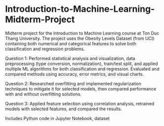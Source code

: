 # Introduction-to-Machine-Learning-Midterm-Project
Midterm project for the Introduction to Machine Learning course at Ton Duc Thang University. The project uses the Obesity Levels Dataset (from UCI) containing both numerical and categorical features to solve both classification and regression problems.

Question 1: Performed statistical analysis and visualization, data preprocessing (type conversion, normalization), train/test split, and applied multiple ML algorithms for both classification and regression. Evaluated and compared methods using accuracy, error metrics, and visual charts.

Question 2: Researched overfitting and implemented regularization techniques to mitigate it for selected models, then compared performance with and without overfitting solutions.

Question 3: Applied feature selection using correlation analysis, retrained models with selected features, and compared the results.

Includes Python code in Jupyter Notebook, dataset
